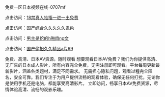 免费一区日本视频在线-0707mf

点击访问：<a href="https://bsdf-5f5.pages.dev/">18禁真人抽搐一进一出免费</a>

点击访问：<a href="https://cfad.pages.dev/">国产综合久久久久久鬼色</a>

点击访问：<a href="https://gfd-5xg.pages.dev/">男主是蛇的h啪肉np文</a>

点击访问：<a href="https://fdhf-454.pages.dev/">国产偷抇久久精品a片69</a>

免费、高清、日本AV资源，随时观看
想要观看日本AV免费？我们为你提供高清、无广告的日本成人影片，所有内容完全免费，无需注册即可观看。平台每周更新最新影片，涵盖各类题材，满足不同需求。
无需担心隐私问题，观看过程完全匿名，安全可靠。我们专注于为用户提供流畅的观看体验，确保无任何打扰。无论你是使用手机还是电脑，都能享受高清影片。
立即访问，畅享日本AV免费资源，尽情体验高清、流畅的观影乐趣。

<span style="display:none;">[Canonical link](）</span>


